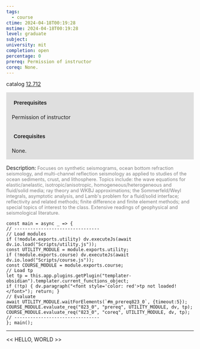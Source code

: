 ```yaml
---
tags:
  - course
ctime: 2024-04-18T00:19:28
mstime: 2024-04-18T00:19:28
level: graduate
subject: 
university: mit
completion: open
percentage: 0
prereq: Permission of instructor
coreq: None.
---
```


catalog [12.712](http://student.mit.edu/catalog/m12c.html#12.712)

<span style="display: block; padding: 15px; background-color: rgb(100, 100, 100, 0.2);"><font id="m_prereq823_0" style="display: block; font-family: Arial, sans-serif; font-weight: bold; padding: 5px">Prerequisites</font><br><span id="prereq823_0">Permission of instructor</span></span>
<span style="display: block; padding: 15px; background-color: rgb(100, 100, 100, 0.2);"><font id="m_coreq823_0" style="display: block; font-family: Arial, sans-serif; font-weight: bold; padding: 5px">Corequisites</font><br><span id="coreq823_0">None.</span></span>

<font style="">Description:</font>
<font style="color: grey; font-size: 0.8rem;">Focuses on synthetic seismograms, ocean bottom refraction seismology, and multi-channel reflection seismology as applied to studies of the ocean sediments, crust, and lithosphere. Topics include: the wave equations for elastic/anelastic, isotropic/anisotropic, homogeneous/heterogeneous and fluid/solid media; ray theory and WKBJ approximations; the Sommerfeld/Weyl integrals, asymptotic analysis, and Lamb's problem for a fluid/solid interface; reflectivity and related methods; finite difference and finite element methods; and special topics of interest to the class. Extensive readings of geophysical and seismological literature.</font>

```dataviewjs
const main = async _ => {
// --------------------------------
// Load modules
if (!module.exports.utility) dv.executeJs(await dv.io.load("Scripts/utility.js"));
const UTILITY_MODULE = module.exports.utility;
if (!module.exports.course) dv.executeJs(await dv.io.load("Scripts/course.js"));
const COURSE_MODULE = module.exports.course;
// Load tp
let tp = this.app.plugins.getPlugin("templater-obsidian").templater.current_functions_object;
if (!tp) { dv.paragraph("<font style='color: red'>tp not loaded!</font>"); return; }
// Evaluate
await UTILITY_MODULE.waitForElements(`#m_prereq823_0`, {timeout:5});
COURSE_MODULE.evaluate_req("823_0", "prereq", UTILITY_MODULE, dv, tp);
COURSE_MODULE.evaluate_req("823_0", "coreq", UTILITY_MODULE, dv, tp);
// --------------------------------
}; main();
```

---

<< HELLO, WORLD >>
